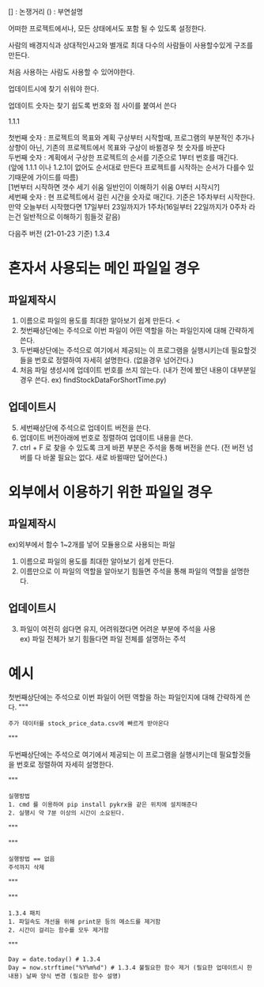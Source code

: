 [] : 논쟁거리 
() : 부연설명

어떠한 프로젝트에서나, 모든 상태에서도 포함 될 수 있도록 설정한다. 

사람의 배경지식과 상대적인사고와 별개로 최대 다수의 사람들이 사용할수있게 구조를 만든다.

처음 사용하는 사람도 사용할 수 있어야한다.

업데이트시에 찾기 쉬워야 한다. 

업데이트 숫자는 찾기 쉽도록 번호와 점 사이를 붙여서 쓴다

1.1.1

첫번째 숫자 : 프로젝트의 목표와 계획 구상부터 시작할때, 프로그램의 부분적인 추가나 상향이 아닌, 기존의 프로젝트에서 목표와 구상이 바뀔경우 첫 숫자를 바꾼다 <br>
두번째 숫자 : 계획에서 구상한 프로젝트의 순서를 기준으로 1부터 번호를 매긴다. <br>
(앞에 1.1.1 이나 1.2.1이 없어도 순서대로 만든다 프로젝트를 시작하는 순서가 다를수 있기때문에 가이드를 따름)<br>
[1번부터 시작하면 갯수 세기 쉬움 일반인이 이해하기 쉬움 0부터 시작시?]<br>
세번째 숫자 : 현 프로젝트에서 걸린 시간을 숫자로 매긴다. 기준은 1주차부터 시작한다.<br>
만약 오늘부터 시작했다면 17일부터 23일까지가 1주차(16일부터 22일까지가 0주차 라는건 일반적으로 이해하기 힘들것 같음)<br>

다음주 버전 (21-01-23 기준)
1.3.4

# 혼자서 사용되는 메인 파일일 경우
## 파일제작시
1. 이름으로 파일의 용도를 최대한 알아보기 쉽게 만든다. <
2. 첫번째상단에는 주석으로 이번 파일이 어떤 역할을 하는 파일인지에 대해 간략하게 쓴다.
3. 두번째상단에는 주석으로 여기에서 제공되는 이 프로그램을 실행시키는데 필요할것들을 번호로 정렬하여 자세히 설명한다. (없을경우 넘어간다.)
4. 처음 파일 생성시에 업데이트 번호를 쓰지 않는다. (내가 전에 봤던 내용이 대부분일경우 쓴다. ex) findStockDataForShortTime.py)

## 업데이트시
5. 세번째상단에 주석으로 업데이트 버전을 쓴다.
6. 업데이트 버전아래에 번호로 정렬하여 업데이트 내용을 쓴다.
7. ctrl + F 로 찾을 수 있도록 크게 바뀐 부분은 주석을 통해 버전을 쓴다. 
(전 버전 넘버를 다 바꿀 필요는 없다. 새로 바뀔때만 덮어쓴다.)   

# 외부에서 이용하기 위한 파일일 경우
## 파일제작시

ex)외부에서 함수 1~2개를 넣어 모듈용으로 사용되는 파일

1. 이름으로 파일의 용도를 최대한 알아보기 쉽게 만든다.
2. 이름만으로 이 파일의 역할을 알아보기 힘들면 주석을 통해 파일의 역할을 설명한다.

## 업데이트시
3. 파일이 여전히 쉽다면 유지, 어려워졌다면 어려운 부분에 주석을 사용 <br>
ex) 파일 전체가 보기 힘들다면 파일 전체를 설명하는 주석

# 예시
첫번째상단에는 주석으로 이번 파일이 어떤 역할을 하는 파일인지에 대해 간략하게 쓴다. 
"""

    주가 데이터를 stock_price_data.csv에 빠르게 받아온다 

"""

두번째상단에는 주석으로 여기에서 제공되는 이 프로그램을 실행시키는데 필요할것들을 번호로 정렬하여 자세히 설명한다.

"""

    실행방법
    1. cmd 를 이용하여 pip install pykrx을 같은 위치에 설치해준다
    2. 실행시 약 7분 이상의 시간이 소요된다.

"""


"""

    실행방법 == 없음
    주석까지 삭제

"""



"""

    1.3.4 패치 
    1. 파일속도 개선을 위해 print문 등의 메소드를 제거함
    2. 시간이 걸리는 함수를 모두 제거함 

"""


    Day = date.today() # 1.3.4
    Day = now.strftime("%Y%m%d") # 1.3.4 불필요한 함수 제거 (필요한 업데이트시 한 내용) 날짜 양식 변경 (필요한 함수 설명)
